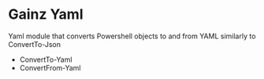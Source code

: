 # Gainz Yaml

Yaml module that converts Powershell objects to and from YAML similarly to ConvertTo-Json

- ConvertTo-Yaml
- ConvertFrom-Yaml